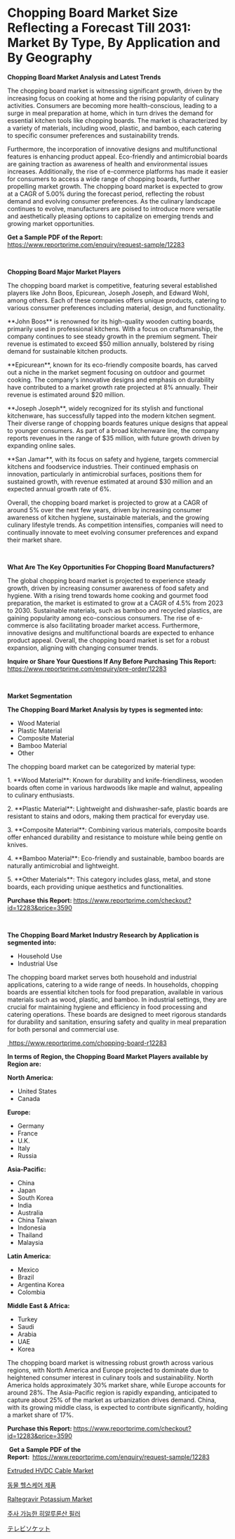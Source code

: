 <p><h1>Chopping Board Market Size Reflecting a Forecast Till 2031: Market By Type, By Application and By Geography</h1></p><p><strong>Chopping Board Market Analysis and Latest Trends</strong></p>
<p><p>The chopping board market is witnessing significant growth, driven by the increasing focus on cooking at home and the rising popularity of culinary activities. Consumers are becoming more health-conscious, leading to a surge in meal preparation at home, which in turn drives the demand for essential kitchen tools like chopping boards. The market is characterized by a variety of materials, including wood, plastic, and bamboo, each catering to specific consumer preferences and sustainability trends.</p><p>Furthermore, the incorporation of innovative designs and multifunctional features is enhancing product appeal. Eco-friendly and antimicrobial boards are gaining traction as awareness of health and environmental issues increases. Additionally, the rise of e-commerce platforms has made it easier for consumers to access a wide range of chopping boards, further propelling market growth. The chopping board market is expected to grow at a CAGR of 5.00% during the forecast period, reflecting the robust demand and evolving consumer preferences. As the culinary landscape continues to evolve, manufacturers are poised to introduce more versatile and aesthetically pleasing options to capitalize on emerging trends and growing market opportunities.</p></p>
<p><strong>Get a Sample PDF of the Report:&nbsp;</strong> <a href="https://www.reportprime.com/enquiry/request-sample/12283">https://www.reportprime.com/enquiry/request-sample/12283</a></p>
<p>&nbsp;</p>
<p><strong>Chopping Board Major Market Players</strong></p>
<p><p>The chopping board market is competitive, featuring several established players like John Boos, Epicurean, Joseph Joseph, and Edward Wohl, among others. Each of these companies offers unique products, catering to various consumer preferences including material, design, and functionality.</p><p>**John Boos** is renowned for its high-quality wooden cutting boards, primarily used in professional kitchens. With a focus on craftsmanship, the company continues to see steady growth in the premium segment. Their revenue is estimated to exceed $50 million annually, bolstered by rising demand for sustainable kitchen products.</p><p>**Epicurean**, known for its eco-friendly composite boards, has carved out a niche in the market segment focusing on outdoor and gourmet cooking. The company's innovative designs and emphasis on durability have contributed to a market growth rate projected at 8% annually. Their revenue is estimated around $20 million.</p><p>**Joseph Joseph**, widely recognized for its stylish and functional kitchenware, has successfully tapped into the modern kitchen segment. Their diverse range of chopping boards features unique designs that appeal to younger consumers. As part of a broad kitchenware line, the company reports revenues in the range of $35 million, with future growth driven by expanding online sales.</p><p>**San Jamar**, with its focus on safety and hygiene, targets commercial kitchens and foodservice industries. Their continued emphasis on innovation, particularly in antimicrobial surfaces, positions them for sustained growth, with revenue estimated at around $30 million and an expected annual growth rate of 6%.</p><p>Overall, the chopping board market is projected to grow at a CAGR of around 5% over the next few years, driven by increasing consumer awareness of kitchen hygiene, sustainable materials, and the growing culinary lifestyle trends. As competition intensifies, companies will need to continually innovate to meet evolving consumer preferences and expand their market share.</p></p>
<p>&nbsp;</p>
<p><strong>What Are The Key Opportunities For Chopping Board Manufacturers?</strong></p>
<p><p>The global chopping board market is projected to experience steady growth, driven by increasing consumer awareness of food safety and hygiene. With a rising trend towards home cooking and gourmet food preparation, the market is estimated to grow at a CAGR of 4.5% from 2023 to 2030. Sustainable materials, such as bamboo and recycled plastics, are gaining popularity among eco-conscious consumers. The rise of e-commerce is also facilitating broader market access. Furthermore, innovative designs and multifunctional boards are expected to enhance product appeal. Overall, the chopping board market is set for a robust expansion, aligning with changing consumer trends.</p></p>
<p><strong>Inquire or Share Your Questions If Any Before Purchasing This Report:</strong> <a href="https://www.reportprime.com/enquiry/pre-order/12283">https://www.reportprime.com/enquiry/pre-order/12283</a></p>
<p>&nbsp;</p>
<p><strong>Market Segmentation</strong></p>
<p><strong>The Chopping Board Market Analysis by types is segmented into:</strong></p>
<p><ul><li>Wood Material</li><li>Plastic Material</li><li>Composite Material</li><li>Bamboo Material</li><li>Other</li></ul></p>
<p><p>The chopping board market can be categorized by material type: </p><p>1. **Wood Material**: Known for durability and knife-friendliness, wooden boards often come in various hardwoods like maple and walnut, appealing to culinary enthusiasts. </p><p>   </p><p>2. **Plastic Material**: Lightweight and dishwasher-safe, plastic boards are resistant to stains and odors, making them practical for everyday use. </p><p>3. **Composite Material**: Combining various materials, composite boards offer enhanced durability and resistance to moisture while being gentle on knives. </p><p>4. **Bamboo Material**: Eco-friendly and sustainable, bamboo boards are naturally antimicrobial and lightweight. </p><p>5. **Other Materials**: This category includes glass, metal, and stone boards, each providing unique aesthetics and functionalities.</p></p>
<p><strong>Purchase this Report:&nbsp;</strong><a href="https://www.reportprime.com/checkout?id=12283&price=3590">https://www.reportprime.com/checkout?id=12283&price=3590</a></p>
<p>&nbsp;</p>
<p><strong>The Chopping Board Market Industry Research by Application is segmented into:</strong></p>
<p><ul><li>Household Use</li><li>Industrial Use</li></ul></p>
<p><p>The chopping board market serves both household and industrial applications, catering to a wide range of needs. In households, chopping boards are essential kitchen tools for food preparation, available in various materials such as wood, plastic, and bamboo. In industrial settings, they are crucial for maintaining hygiene and efficiency in food processing and catering operations. These boards are designed to meet rigorous standards for durability and sanitation, ensuring safety and quality in meal preparation for both personal and commercial use.</p></p>
<p><a href="https://www.reportprime.com/chopping-board-r12283">&nbsp;https://www.reportprime.com/chopping-board-r12283</a></p>
<p><strong>In terms of Region, the Chopping Board Market Players available by Region are:</strong></p>
<p>
    <p> <strong> North America: </strong>
        <ul>
            <li>United States</li>
            <li>Canada</li>
        </ul>
        </p> 
    <p> <strong> Europe: </strong>
        <ul>
            <li>Germany</li>
            <li>France</li>
            <li>U.K.</li>
            <li>Italy</li>
            <li>Russia</li>
        </ul>
        </p> 
    <p> <strong> Asia-Pacific: </strong>
        <ul>
            <li>China</li>
            <li>Japan</li>
            <li>South Korea</li>
            <li>India</li>
            <li>Australia</li>
            <li>China Taiwan</li>
            <li>Indonesia</li>
            <li>Thailand</li>
            <li>Malaysia</li>
        </ul>
        </p> 
    <p> <strong> Latin America: </strong>
        <ul>
            <li>Mexico</li>
            <li>Brazil</li>
            <li>Argentina Korea</li>
            <li>Colombia</li>
        </ul>
        </p> 
    <p> <strong> Middle East & Africa: </strong>
        <ul>
            <li>Turkey</li>
            <li>Saudi</li>
            <li>Arabia</li>
            <li>UAE</li>
            <li>Korea</li>
        </ul>
    </p>
    </p>
<p><p>The chopping board market is witnessing robust growth across various regions, with North America and Europe projected to dominate due to heightened consumer interest in culinary tools and sustainability. North America holds approximately 30% market share, while Europe accounts for around 28%. The Asia-Pacific region is rapidly expanding, anticipated to capture about 25% of the market as urbanization drives demand. China, with its growing middle class, is expected to contribute significantly, holding a market share of 17%.</p></p>
<p><strong>Purchase this Report: </strong><a href="https://www.reportprime.com/checkout?id=12283&price=3590">https://www.reportprime.com/checkout?id=12283&price=3590</a></p>
<p>&nbsp;<strong>Get a Sample PDF of the Report:&nbsp;&nbsp;</strong><a href="https://www.reportprime.com/enquiry/request-sample/12283">https://www.reportprime.com/enquiry/request-sample/12283</a></p>
<p><strong></strong></p>
<p><p><a href="https://issuu.com/reportprime-2/docs/extruded-hvdc-cable-market-size-203_e9f50913f2d423">Extruded HVDC Cable Market</a></p><p><a href="https://medium.com/@bobbykihnyt57786/%EC%84%B1%EC%9E%A5-%EC%9E%A0%EC%9E%AC%EB%A0%A5-%EB%B0%9C%EA%B5%B4-2024%EB%85%84%EB%B6%80%ED%84%B0-2031%EB%85%84%EA%B9%8C%EC%A7%80%EC%9D%98-%EB%8F%99%EB%AC%BC-%ED%97%AC%EC%8A%A4%EC%BC%80%EC%96%B4-%EC%A0%9C%ED%92%88-%EC%8B%9C%EC%9E%A5-%EC%A0%84%EB%9E%B5-%EB%B6%84%EC%84%9D-%EC%A0%84%EB%A7%9D-788d3662eb0f">동물 헬스케어 제품</a></p><p><a href="https://medium.com/@lavernacole75/raltegravir-potassium-market-market-segmentation-geographical-regions-and-market-forcast-till-393174889355">Raltegravir Potassium Market</a></p><p><a href="https://medium.com/@bobbykihnyt57786/%EC%A3%BC%EC%82%AC%ED%98%95-%ED%9E%88%EC%95%8C%EB%A3%A8%EB%A1%A0%EC%82%B0-%ED%95%84%EB%9F%AC-%EC%8B%9C%EC%9E%A5-%EB%8F%99%ED%96%A5-%EB%B0%8F-%EC%A0%84%EB%9E%B5%EC%A0%81-%EC%8B%9C%EC%9E%A5-%ED%86%B5%EC%B0%B0%EB%A0%A5-2024-2031-6f225374964d">주사 가능한 히알루론산 필러</a></p><p><a href="https://medium.com/@manuelmann1976/%E3%82%B0%E3%83%AD%E3%83%BC%E3%83%90%E3%83%AB%E3%83%86%E3%83%AC%E3%83%93%E3%82%BD%E3%82%B1%E3%83%83%E3%83%88%E5%B8%82%E5%A0%B4-%E5%B8%82%E5%A0%B4%E3%82%B7%E3%82%A7%E3%82%A2-%E5%B8%82%E5%A0%B4%E3%83%88%E3%83%AC%E3%83%B3%E3%83%89-%E3%81%8A%E3%82%88%E3%81%B3%E5%B0%86%E6%9D%A5%E3%81%AE%E6%88%90%E9%95%B7%E3%82%92%E6%8E%A2%E3%82%8B-4e968353731e">テレビソケット</a></p></p>